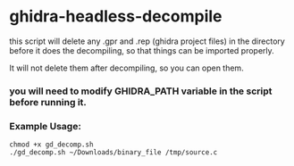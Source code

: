 # ghidra-headless-decompile

this script will delete any .gpr and .rep (ghidra project files) in the directory before it does the decompiling, so that things can be imported properly.

It will not delete them after decompiling, so you can open them.


### you will need to modify GHIDRA_PATH variable in the script before running it.

### Example Usage:
```
chmod +x gd_decomp.sh
./gd_decomp.sh ~/Downloads/binary_file /tmp/source.c
```
